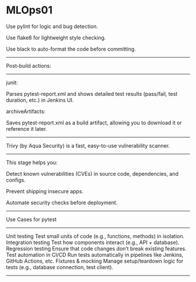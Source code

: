 # MLOps01

Use pylint for logic and bug detection.

Use flake8 for lightweight style checking.

Use black to auto-format the code before committing.

*******************************************************************************

Post-build actions:
*******************************************************************************
junit:

Parses pytest-report.xml and shows detailed test results (pass/fail, test duration, etc.) in Jenkins UI.

archiveArtifacts:

Saves pytest-report.xml as a build artifact, allowing you to download it or reference it later.

****************************************************************************************
Trivy (by Aqua Security) is a fast, easy-to-use vulnerability scanner.
*******************************************************************************************
This stage helps you:

Detect known vulnerabilities (CVEs) in source code, dependencies, and configs.

Prevent shipping insecure apps.

Automate security checks before deployment.

***********************************************************************************************
Use Cases for pytest
**********************************************************************************************
Unit testing	Test small units of code (e.g., functions, methods) in isolation.
Integration testing	Test how components interact (e.g., API + database).
Regression testing	Ensure that code changes don’t break existing features.
Test automation in CI/CD	Run tests automatically in pipelines like Jenkins, GitHub Actions, etc.
Fixtures & mocking	Manage setup/teardown logic for tests (e.g., database connection, test client).

******************************************************************************************************
